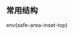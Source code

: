 ## 常用结构
<!-- 粉底红字 -->
<u-tag text="标签" shape="circle" borderColor="#FFECE8" bgColor="#FFECE8" color="#f53f3f"> </u-tag>
<!--  红色渐变 tag -->
<u-tag text="面部护肤" shape="circle" borderColor="#FFECE8"
	bgColor="linear-gradient(90deg, #FF7B7B 0%, #F53F3F 100%)" color="#fff">
</u-tag>

<!--  灰低黑字 -->
<u-tag text="标签" shape="circle" borderColor="#F5F6F8" bgColor="#F5F6F8" color="#444444"> </u-tag>

<!--  白底黑字 tag -->
<u-tag text="面部护肤" shape="circle" borderColor="#ffffff" bgColor="#ffffff" color="#444444"></u-tag>		
			

<!-- 渐变按钮 -->		
<u-button text="转换为我的链接" shape='circle' type='primary' size='small' color='linear-gradient(90deg, #FF7B7B 0%, #F53F3F 100%)'></u-button>
<cn-money class='u-m-l-10' color='#f53f3f' :money="68.45" :size="28"></cn-money>

env(safe-area-inset-top)